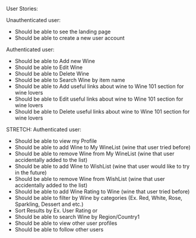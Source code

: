 User Stories: 

Unauthenticated user:
- Should be able to see the landing page
- Should be able to create a new user account

Authenticated user:
- Should be able to Add new Wine
- Should be able to Edit Wine
- Should be able to Delete Wine
- Should be able to Search Wine by item name
- Should be able to Add useful links about wine to Wine 101 section for wine lovers
- Should be able to Edit useful links about wine to Wine 101 section for wine lovers
- Should be able to Delete useful links about wine to Wine 101 section for wine lovers


STRETCH:
Authenticated user:
- Should be able to view my Profile
- Should be able to add Wine to My WineList (wine that user tried before)
- Should be able to remove Wine from My WineList (wine that user accidentally added to the list)
- Should be able to add Wine to WishList (wine that user would like to try in the future)
- Should be able to remove Wine from WishList (wine that user accidentally added to the list)
- Should be able to add Wine Rating to Wine (wine that user tried before)
- Should be able to filter by Wine by categories (Ex. Red, White, Rose, Sparkling, Dessert and etc.)
- Sort Results by Ex. User Rating or 
- Should be able to search Wine by Region/Country1
- Should be able to view other user profiles
- Should be able to follow other users 
